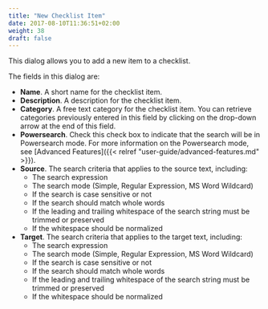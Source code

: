 ```yaml
---
title: "New Checklist Item"
date: 2017-08-10T11:36:51+02:00
weight: 38
draft: false
---
```


This dialog allows you to add a new item to a checklist.

The fields in this dialog are:

*	**Name**. A short name for the checklist item.
*	**Description**. A description for the checklist item.
*	**Category**. A free text category for the checklist item. You can retrieve categories 
	previously entered in this field by clicking on the drop-down arrow at the end of this field.
*	**Powersearch**. Check this check box to indicate that the search will be in Powersearch mode. 
	For more information on the Powersearch mode, see [Advanced Features]({{< relref "user-guide/advanced-features.md" >}}).
*	**Source**. The search criteria that applies to the source text, including:
	*	The search expression
	*	The search mode (Simple, Regular Expression, MS Word Wildcard)
	*	If the search is case sensitive or not
	*	If the search should match whole words
	*	If the leading and trailing whitespace of the search string must be trimmed or preserved
	*	If the whitespace should be normalized
*	**Target**. The search criteria that applies to the target text, including:
	*	The search expression
	*	The search mode (Simple, Regular Expression, MS Word Wildcard)
	*	If the search is case sensitive or not
	*	If the search should match whole words
	*	If the leading and trailing whitespace of the search string must be trimmed or preserved
	*	If the whitespace should be normalized
	